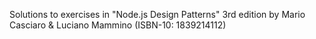 Solutions to exercises in "Node.js Design Patterns" 3rd edition by Mario Casciaro & Luciano Mammino (ISBN-10: 1839214112)
